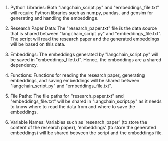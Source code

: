 1. Python Libraries: Both "langchain_script.py" and "embeddings_file.txt" will require Python libraries such as numpy, pandas, and gensim for generating and handling the embeddings. 

2. Research Paper Data: The "research_paper.txt" file is the data source that is shared between "langchain_script.py" and "embeddings_file.txt". The script will read the research paper and the generated embeddings will be based on this data.

3. Embeddings: The embeddings generated by "langchain_script.py" will be saved in "embeddings_file.txt". Hence, the embeddings are a shared dependency.

4. Functions: Functions for reading the research paper, generating embeddings, and saving embeddings will be shared between "langchain_script.py" and "embeddings_file.txt". 

5. File Paths: The file paths for "research_paper.txt" and "embeddings_file.txt" will be shared in "langchain_script.py" as it needs to know where to read the data from and where to save the embeddings.

6. Variable Names: Variables such as 'research_paper' (to store the content of the research paper), 'embeddings' (to store the generated embeddings) will be shared between the script and the embeddings file.